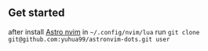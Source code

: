 ## Get started
after install [Astro nvim](https://github.com/AstroNvim/AstroNvim)
in `~/.config/nvim/lua`
run `git clone git@github.com:yuhua99/astronvim-dots.git user`
